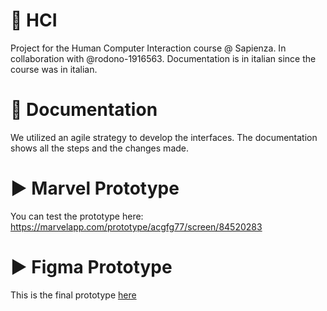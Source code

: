 # 📱 HCI
Project for the  Human Computer Interaction course @ Sapienza. In collaboration with @rodono-1916563. Documentation is in italian since the course was in italian.

# 🧾 Documentation
We utilized an agile strategy to develop the interfaces. The documentation shows all the steps and the changes made.

# ▶️ Marvel Prototype
You can test the prototype here: https://marvelapp.com/prototype/acgfg77/screen/84520283

# ▶️ Figma Prototype 
This is the final prototype [here](#https://www.figma.com/proto/OR74fzjkVjva28ZShblOd4/EVENTI%26FORUM?node-id=1045%3A25756&scaling=scale-down&page-id=1045%3A16735&starting-point-node-id=1045%3A25756&show-proto-sidebar=1)
